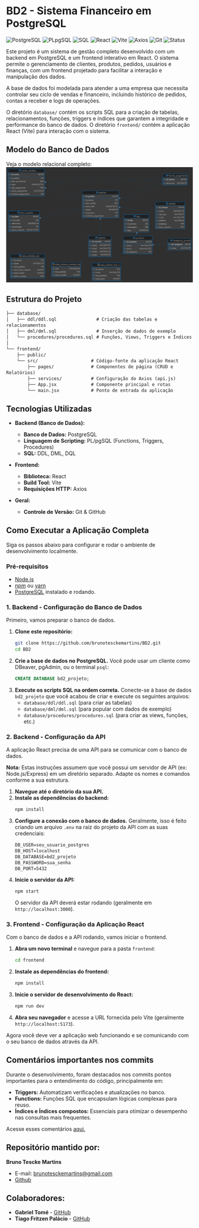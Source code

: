 # BD2 - Sistema Financeiro em PostgreSQL

![PostgreSQL](https://img.shields.io/badge/Banco%20de%20Dados-PostgreSQL-blue?logo=postgresql)
![PLpgSQL](https://img.shields.io/badge/Scripting-PL%2FpgSQL-lightgrey)
![SQL](https://img.shields.io/badge/SQL-DDL%20%7C%20DML%20%7C%20DQL-yellow)
![React](https://img.shields.io/badge/Frontend-React-blue?logo=react)
![Vite](https://img.shields.io/badge/Build-Vite-purple?logo=vite)
![Axios](https://img.shields.io/badge/HTTP-Axios-ff69b4)
![Git](https://img.shields.io/badge/VersionControl-Git%20%26%20GitHub-black?logo=git)
![Status](https://img.shields.io/badge/Project-Completed-brightgreen)

Este projeto é um sistema de gestão completo desenvolvido com um backend em PostgreSQL e um frontend interativo em React. O sistema permite o gerenciamento de clientes, produtos, pedidos, usuários e finanças, com um frontend projetado para facilitar a interação e manipulação dos dados.

A base de dados foi modelada para atender a uma empresa que necessita controlar seu ciclo de vendas e financeiro, incluindo histórico de pedidos, contas a receber e logs de operações.

O diretório `database/` contém os scripts SQL para a criação de tabelas, relacionamentos, funções, triggers e índices que garantem a integridade e performance do banco de dados. O diretório `frontend/` contém a aplicação React (Vite) para interação com o sistema.

## Modelo do Banco de Dados

Veja o modelo relacional completo: ![](https://github.com/brunotesckemartins/BD2/blob/main/postgres%20-%20financeiro.png)

## Estrutura do Projeto

```text
├── database/
│   ├── ddl/ddl.sql               # Criação das tabelas e relacionamentos
│   ├── dml/dml.sql               # Inserção de dados de exemplo
│   └── procedures/procedures.sql # Funções, Views, Triggers e Índices
│
└── frontend/
    ├── public/
    └── src/                    # Código-fonte da aplicação React
        ├── pages/              # Componentes de página (CRUD e Relatórios)
        ├── services/           # Configuração do Axios (api.js)
        ├── App.jsx             # Componente principal e rotas
        └── main.jsx            # Ponto de entrada da aplicação
```

## Tecnologias Utilizadas

*   **Backend (Banco de Dados):**
    *   **Banco de Dados:** PostgreSQL
    *   **Linguagem de Scripting:** PL/pgSQL (Functions, Triggers, Procedures)
    *   **SQL:** DDL, DML, DQL

*   **Frontend:**
    *   **Biblioteca:** React
    *   **Build Tool:** Vite
    *   **Requisições HTTP:** Axios

*   **Geral:**
    *   **Controle de Versão:** Git & GitHub

## Como Executar a Aplicação Completa

Siga os passos abaixo para configurar e rodar o ambiente de desenvolvimento localmente.

### Pré-requisitos

*   [Node.js](https://nodejs.org/)
*   [npm](https://www.npmjs.com/) ou [yarn](https://yarnpkg.com/)
*   [PostgreSQL](https://www.postgresql.org/download/) instalado e rodando.

### 1. Backend - Configuração do Banco de Dados

Primeiro, vamos preparar o banco de dados.

1.  **Clone este repositório:**
    ```bash
    git clone https://github.com/brunotesckemartins/BD2.git
    cd BD2
    ```
2.  **Crie a base de dados no PostgreSQL.** Você pode usar um cliente como DBeaver, pgAdmin, ou o terminal `psql`:
    ```sql
    CREATE DATABASE bd2_projeto;
    ```
3.  **Execute os scripts SQL na ordem correta.** Conecte-se à base de dados `bd2_projeto` que você acabou de criar e execute os seguintes arquivos:
    *   `database/ddl/ddl.sql` (para criar as tabelas)
    *   `database/dml/dml.sql` (para popular com dados de exemplo)
    *   `database/procedures/procedures.sql` (para criar as views, funções, etc.)

### 2. Backend - Configuração da API

A aplicação React precisa de uma API para se comunicar com o banco de dados.

**Nota:** Estas instruções assumem que você possui um servidor de API (ex: Node.js/Express) em um diretório separado. Adapte os nomes e comandos conforme a sua estrutura.

1.  **Navegue até o diretório da sua API.**
2.  **Instale as dependências do backend:**
    ```bash
    npm install
    ```
3.  **Configure a conexão com o banco de dados.** Geralmente, isso é feito criando um arquivo `.env` na raiz do projeto da API com as suas credenciais:
    ```env
    DB_USER=seu_usuario_postgres
    DB_HOST=localhost
    DB_DATABASE=bd2_projeto
    DB_PASSWORD=sua_senha
    DB_PORT=5432
    ```
4.  **Inicie o servidor da API:**
    ```bash
    npm start
    ```
    O servidor da API deverá estar rodando (geralmente em `http://localhost:3000`).

### 3. Frontend - Configuração da Aplicação React

Com o banco de dados e a API rodando, vamos iniciar o frontend.

1.  **Abra um novo terminal** e navegue para a pasta `frontend`:
    ```bash
    cd frontend
    ```
2.  **Instale as dependências do frontend:**
    ```bash
    npm install
    ```
3.  **Inicie o servidor de desenvolvimento do React:**
    ```bash
    npm run dev
    ```
4.  **Abra seu navegador** e acesse a URL fornecida pelo Vite (geralmente `http://localhost:5173`).

Agora você deve ver a aplicação web funcionando e se comunicando com o seu banco de dados através da API.

## Comentários importantes nos commits

Durante o desenvolvimento, foram destacados nos commits pontos importantes para o entendimento do código, principalmente em:

*   **Triggers:** Automatizam verificações e atualizações no banco.
*   **Functions:** Funções SQL que encapsulam lógicas complexas para reuso.
*   **Índices e Índices compostos:** Essenciais para otimizar o desempenho nas consultas mais frequentes.

Acesse esses comentários [aqui.](https://github.com/brunotesckemartins/BD2/commit/26d9c0842325ad24d8ff00599b24c3ce1cd2f530)

## Repositório mantido por:

**Bruno Tescke Martins**
*   E-mail: brunotesckemartins@gmail.com
*   [Github](https://github.com/brunotesckemartins)

## Colaboradores:

*   **Gabriel Tomé** - [GitHub](https://github.com/GabrielTME)
*   **Tiago Fritzen Palácio** - [GitHub](https://github.com/TiagoPalacio)
